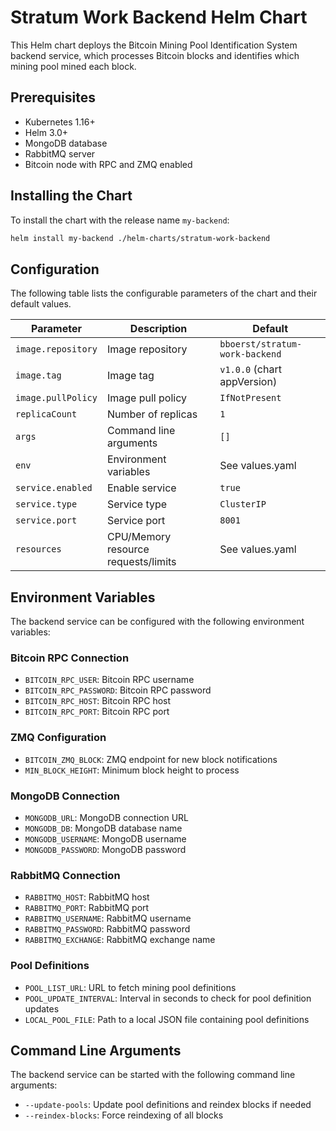 # Stratum Work Backend Helm Chart

This Helm chart deploys the Bitcoin Mining Pool Identification System backend service, which processes Bitcoin blocks and identifies which mining pool mined each block.

## Prerequisites

- Kubernetes 1.16+
- Helm 3.0+
- MongoDB database
- RabbitMQ server
- Bitcoin node with RPC and ZMQ enabled

## Installing the Chart

To install the chart with the release name `my-backend`:

```bash
helm install my-backend ./helm-charts/stratum-work-backend
```

## Configuration

The following table lists the configurable parameters of the chart and their default values.

| Parameter | Description | Default |
| --------- | ----------- | ------- |
| `image.repository` | Image repository | `bboerst/stratum-work-backend` |
| `image.tag` | Image tag | `v1.0.0` (chart appVersion) |
| `image.pullPolicy` | Image pull policy | `IfNotPresent` |
| `replicaCount` | Number of replicas | `1` |
| `args` | Command line arguments | `[]` |
| `env` | Environment variables | See values.yaml |
| `service.enabled` | Enable service | `true` |
| `service.type` | Service type | `ClusterIP` |
| `service.port` | Service port | `8001` |
| `resources` | CPU/Memory resource requests/limits | See values.yaml |

## Environment Variables

The backend service can be configured with the following environment variables:

### Bitcoin RPC Connection
- `BITCOIN_RPC_USER`: Bitcoin RPC username
- `BITCOIN_RPC_PASSWORD`: Bitcoin RPC password
- `BITCOIN_RPC_HOST`: Bitcoin RPC host
- `BITCOIN_RPC_PORT`: Bitcoin RPC port

### ZMQ Configuration
- `BITCOIN_ZMQ_BLOCK`: ZMQ endpoint for new block notifications
- `MIN_BLOCK_HEIGHT`: Minimum block height to process

### MongoDB Connection
- `MONGODB_URL`: MongoDB connection URL
- `MONGODB_DB`: MongoDB database name
- `MONGODB_USERNAME`: MongoDB username
- `MONGODB_PASSWORD`: MongoDB password

### RabbitMQ Connection
- `RABBITMQ_HOST`: RabbitMQ host
- `RABBITMQ_PORT`: RabbitMQ port
- `RABBITMQ_USERNAME`: RabbitMQ username
- `RABBITMQ_PASSWORD`: RabbitMQ password
- `RABBITMQ_EXCHANGE`: RabbitMQ exchange name

### Pool Definitions
- `POOL_LIST_URL`: URL to fetch mining pool definitions
- `POOL_UPDATE_INTERVAL`: Interval in seconds to check for pool definition updates
- `LOCAL_POOL_FILE`: Path to a local JSON file containing pool definitions

## Command Line Arguments

The backend service can be started with the following command line arguments:

- `--update-pools`: Update pool definitions and reindex blocks if needed
- `--reindex-blocks`: Force reindexing of all blocks 